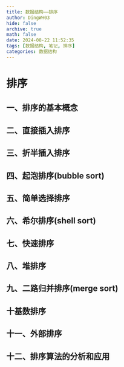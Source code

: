 ```yaml
---
title: 数据结构——排序
author: DingWH03
hide: false
archive: true
math: false
date: 2024-08-22 11:52:35
tags: [数据结构, 笔记, 排序]
categories: 数据结构
---
```

# 排序

## 一、排序的基本概念

## 二、直接插入排序

## 三、折半插入排序

## 四、起泡排序(bubble sort)

## 五、简单选择排序

## 六、希尔排序(shell sort)

## 七、快速排序

## 八、堆排序

## 九、二路归并排序(merge sort)

## 十基数排序

## 十一、外部排序

## 十二、排序算法的分析和应用
